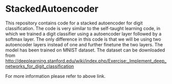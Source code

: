# StackedAutoencoder
This repository contains code for a stacked autoencoder for digit classification. The code is very similar to the self-taught learning code, in which we trained a digit classifier using a autoencoder layer followed by a softmax layer. The only difference in this code is that we will be using two autoencoder layers instead of one and further finetune the two layers. The model has been trained on MNIST dataset. The dataset can be downloaded from http://deeplearning.stanford.edu/wiki/index.php/Exercise:_Implement_deep_networks_for_digit_classification

For more information please refer to above link.
